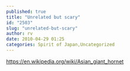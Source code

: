 ```yaml
---
published: true
title: "Unrelated but scary"
id: "2503"
slug: "unrelated-but-scary"
author: rv
date: 2010-04-29 01:25
categories: Spirit of Japan,Uncategorized
---
```

<a href="https://en.wikipedia.org/wiki/Asian_giant_hornet" target="_blank">https://en.wikipedia.org/wiki/Asian_giant_hornet</a>